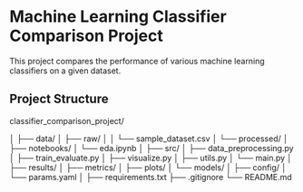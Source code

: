 # Machine Learning Classifier Comparison Project

This project compares the performance of various machine learning classifiers on a given dataset.

## Project Structure

classifier_comparison_project/

│
├── data/
│   ├── raw/
│   │   └── sample_dataset.csv
│   └── processed/
│
├── notebooks/
│   └── eda.ipynb
│
├── src/
│   ├── data_preprocessing.py
│   ├── train_evaluate.py
│   ├── visualize.py
│   ├── utils.py
│   └── main.py
│
├── results/
│   ├── metrics/
│   ├── plots/
│   └── models/
│
├── config/
│   └── params.yaml
│
├── requirements.txt
├── .gitignore
└── README.md
